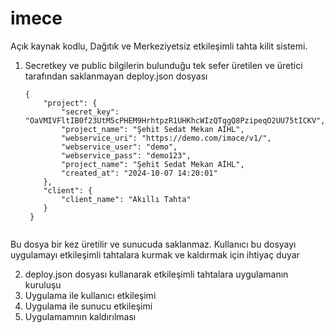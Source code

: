 # imece
Açık kaynak kodlu, Dağıtık ve Merkeziyetsiz etkileşimli tahta kilit sistemi. 

1. Secretkey ve public bilgilerin bulunduğu tek sefer üretilen ve üretici tarafından saklanmayan deploy.json dosyası
   ```
   {
       "project": {
           "secret_key": "OaVMIVFltIB0f23UtM5cPHEM9HrhtpzR1UHKhcWIzQTqgQ8PzipeqO2UU75tICKV",
           "project_name": "Şehit Sedat Mekan AİHL",
           "webservice_uri": "https://demo.com/imace/v1/",
           "webservice_user": "demo",
           "webservice_pass": "demo123",
           "project_name": "Şehit Sedat Mekan AİHL",
           "created_at": "2024-10-07 14:20:01"
       },
       "client": {
           "client_name": "Akıllı Tahta"
       }
    }


Bu dosya bir kez üretilir ve sunucuda saklanmaz. Kullanıcı bu dosyayı uygulamayı etkileşimli tahtalara kurmak ve kaldırmak için ihtiyaç duyar

2. deploy.json dosyası kullanarak etkileşimli tahtalara uygulamanın kuruluşu
3. Uygulama ile kullanıcı etkileşimi
4. Uygulama ile sunucu etkileşimi
5. Uygulamamnın kaldırılması
